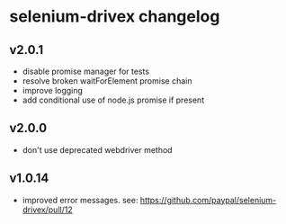 # selenium-drivex changelog

## v2.0.1

- disable promise manager for tests
- resolve broken waitForElement promise chain
- improve logging
- add conditional use of node.js promise if present

## v2.0.0

- don't use deprecated webdriver method

## v1.0.14

- improved error messages. see: https://github.com/paypal/selenium-drivex/pull/12
